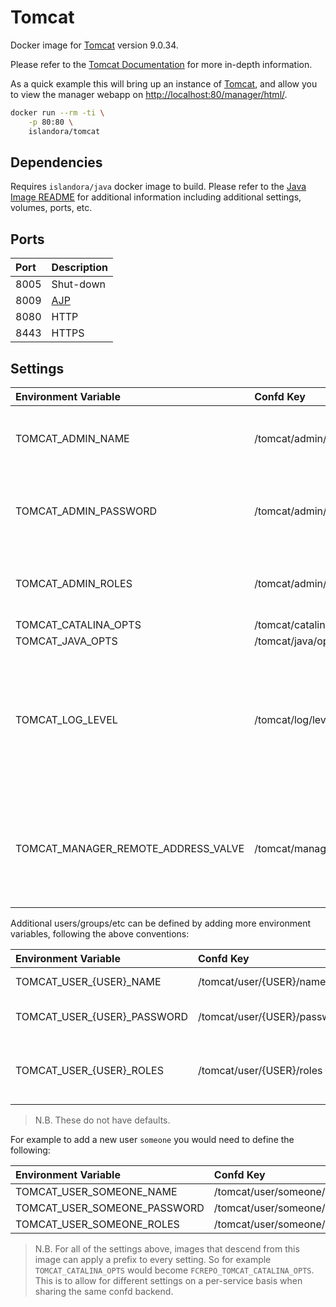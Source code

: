 # Tomcat

Docker image for [Tomcat] version 9.0.34.

Please refer to the [Tomcat Documentation] for more in-depth information.

As a quick example this will bring up an instance of [Tomcat], and allow you
to view the manager webapp on <http://localhost:80/manager/html/>.

```bash
docker run --rm -ti \
    -p 80:80 \
    islandora/tomcat
```

## Dependencies

Requires `islandora/java` docker image to build. Please refer to the
[Java Image README](../java/README.md) for additional information including
additional settings, volumes, ports, etc.

## Ports

| Port | Description |
| :--- | :---------- |
| 8005 | Shut-down   |
| 8009 | [AJP]       |
| 8080 | HTTP        |
| 8443 | HTTPS       |

## Settings

| Environment Variable                | Confd Key                            | Default     | Description                                                                           |
| :---------------------------------- | :----------------------------------- | :---------- | :------------------------------------------------------------------------------------ |
| TOMCAT_ADMIN_NAME                   | /tomcat/admin/name                   | admin       | The user name of the manager webapp admin user                                        |
| TOMCAT_ADMIN_PASSWORD               | /tomcat/admin/password               | password    | The password for the manager webapp admin user                                        |
| TOMCAT_ADMIN_ROLES                  | /tomcat/admin/roles                  | manager-gui | Comma separated list of roles the user has                                            |
| TOMCAT_CATALINA_OPTS                | /tomcat/catalina/opts                |             |                                                                                       |
| TOMCAT_JAVA_OPTS                    | /tomcat/java/opts                    |             |                                                                                       |
| TOMCAT_LOG_LEVEL                    | /tomcat/log/level                    | ALL         | Log level. Possible Values: SEVERE, WARNING, INFO, CONFIG, FINE, FINER, FINEST or ALL |
| TOMCAT_MANAGER_REMOTE_ADDRESS_VALVE | /tomcat/manager/remote/address/valve | ^.*$        | Allows / blocks access to manager app to addresses which match this regex             |

Additional users/groups/etc can be defined by adding more environment variables,
following the above conventions:

| Environment Variable        | Confd Key                    | Description                                |
| :-------------------------- | :--------------------------- | :----------------------------------------- |
| TOMCAT_USER_{USER}_NAME     | /tomcat/user/{USER}/name     | The user name                              |
| TOMCAT_USER_{USER}_PASSWORD | /tomcat/user/{USER}/password | The password for the user                  |
| TOMCAT_USER_{USER}_ROLES    | /tomcat/user/{USER}/roles    | Comma separated list of roles the user has |

> N.B. These do not have defaults.

For example to add a new user `someone` you would need to define the following:

| Environment Variable         | Confd Key                     | Value    |
| :--------------------------- | :---------------------------- | :------- |
| TOMCAT_USER_SOMEONE_NAME     | /tomcat/user/someone/name     | someone  |
| TOMCAT_USER_SOMEONE_PASSWORD | /tomcat/user/someone/password | password |
| TOMCAT_USER_SOMEONE_ROLES    | /tomcat/user/someone/roles    | admin    |

> N.B. For all of the settings above, images that descend from this image can
> apply a prefix to every setting. So for example `TOMCAT_CATALINA_OPTS` would
> become `FCREPO_TOMCAT_CATALINA_OPTS`. This is to allow for different settings
> on a per-service basis when sharing the same confd backend.

[AJP]: https://tomcat.apache.org/tomcat-9.0-doc/config/ajp.html
[Tomcat Documentation]: https://tomcat.apache.org/tomcat-9.0-doc/
[Tomcat Logging]: https://tomcat.apache.org/tomcat-9.0-doc/logging.html
[Tomcat]: https://tomcat.apache.org/
